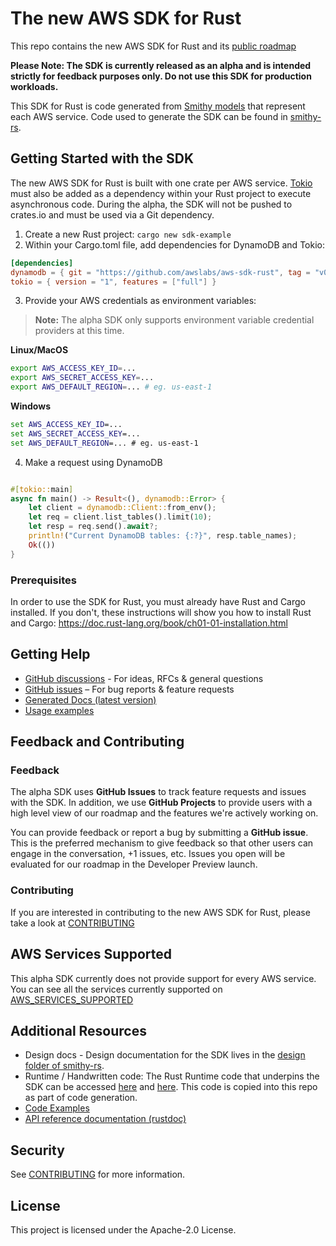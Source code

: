 # The new AWS SDK for Rust 

This repo contains the new AWS SDK for Rust and its [public roadmap](https://github.com/awslabs/aws-sdk-rust/projects/1)

**Please Note: The SDK is currently released as an alpha and is intended strictly for feedback purposes only. Do not use this SDK for production workloads.**

This SDK for Rust is code generated from [Smithy models](https://awslabs.github.io/smithy/) that represent each AWS service. Code used to generate the SDK can be found in [smithy-rs](https://github.com/awslabs/smithy-rs).

## Getting Started with the SDK

The new AWS SDK for Rust is built with one crate per AWS service. [Tokio](https://crates.io/crates/tokio) must also be added as a dependency within your Rust project to execute asynchronous code. During the alpha, the SDK will not be pushed to crates.io and must be used via a Git dependency.

1. Create a new Rust project: `cargo new sdk-example`
2. Within your Cargo.toml file, add dependencies for DynamoDB and Tokio:

```toml
[dependencies]
dynamodb = { git = "https://github.com/awslabs/aws-sdk-rust", tag = "v0.0.4-alpha", package = "aws-sdk-dynamodb" }
tokio = { version = "1", features = ["full"] }
```
3. Provide your AWS credentials as environment variables:
  > **Note:** The alpha SDK only supports environment variable credential providers at this time. 

**Linux/MacOS**
```bash
export AWS_ACCESS_KEY_ID=...
export AWS_SECRET_ACCESS_KEY=...
export AWS_DEFAULT_REGION=... # eg. us-east-1
```
**Windows**
```cmd
set AWS_ACCESS_KEY_ID=...
set AWS_SECRET_ACCESS_KEY=...
set AWS_DEFAULT_REGION=... # eg. us-east-1
```

4. Make a request using DynamoDB

```rust

#[tokio::main]
async fn main() -> Result<(), dynamodb::Error> {
    let client = dynamodb::Client::from_env();
    let req = client.list_tables().limit(10);
    let resp = req.send().await?;
    println!("Current DynamoDB tables: {:?}", resp.table_names);
    Ok(())
}
```

### Prerequisites

In order to use the SDK for Rust, you must already have Rust and Cargo installed. If you don't, these instructions will show you how to install Rust and Cargo: https://doc.rust-lang.org/book/ch01-01-installation.html

## Getting Help

* [GitHub discussions](https://github.com/awslabs/aws-sdk-rust/discussions) - For ideas, RFCs & general questions
* [GitHub issues](https://github.com/awslabs/aws-sdk-rust/issues/new/choose) – For bug reports & feature requests
* [Generated Docs (latest version)](https://awslabs.github.io/aws-sdk-rust/)
* [Usage examples](https://github.com/awslabs/aws-sdk-rust/tree/main/sdk/examples)

## Feedback and Contributing

### Feedback 

The alpha SDK uses **GitHub Issues** to track feature requests and issues with the SDK. In addition, we use **GitHub Projects** to provide users with a high level view of our roadmap and the features we're actively working on. 

You can provide feedback or report a bug  by submitting a **GitHub issue**. This is the preferred mechanism to give feedback so that other users can engage in the conversation, +1 issues, etc. Issues you open will be evaluated for our roadmap in the Developer Preview launch.

### Contributing

If you are interested in contributing to the new AWS SDK for Rust, please take a look at [CONTRIBUTING](CONTRIBUTING.md)

## AWS Services Supported

This alpha SDK currently does not provide support for every AWS service. You can see all the services currently supported on [AWS_SERVICES_SUPPORTED](AWS_SERVICES_SUPPORTED.md)

## Additional Resources

- Design docs - Design documentation for the SDK lives in the [design folder of smithy-rs](https://github.com/awslabs/smithy-rs/tree/main/design).
- Runtime / Handwritten code: The Rust Runtime code that underpins the SDK can be accessed [here](https://github.com/awslabs/smithy-rs/tree/main/rust-runtime) and [here](https://github.com/awslabs/smithy-rs/tree/main/aws/rust-runtime). This code is copied into this repo as part of code generation.
- [Code Examples](https://github.com/awslabs/aws-sdk-rust/tree/main/sdk/examples)
- [API reference documentation (rustdoc)](https://awslabs.github.io/aws-sdk-rust/)
## Security

See [CONTRIBUTING](CONTRIBUTING.md#security-issue-notifications) for more information.

## License

This project is licensed under the Apache-2.0 License.
